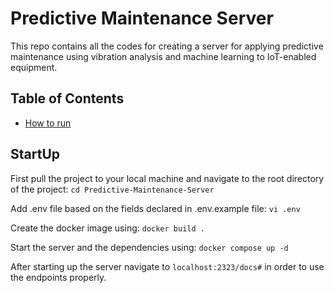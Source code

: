 # Predictive Maintenance Server
This repo contains all the codes for creating a server for applying predictive maintenance using vibration analysis and machine learning to IoT-enabled equipment.

## Table of Contents

* [How to run](#StartUp)

## StartUp
First pull the project to your local machine and navigate to the root directory of the project:
```cd Predictive-Maintenance-Server```

Add .env file based on the fields declared in .env.example file:
```vi .env```

Create the docker image using:
```docker build .```

Start the server and the dependencies using:
```docker compose up -d```

After starting up the server navigate to ```localhost:2323/docs#``` in order to use the endpoints properly.